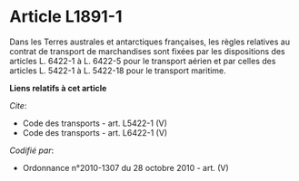# Article L1891-1

Dans les Terres australes et antarctiques françaises, les règles relatives au contrat de transport de marchandises sont
fixées par les dispositions des articles L. 6422-1 à L. 6422-5 pour le transport aérien et par celles des articles L. 5422-1
à L. 5422-18 pour le transport maritime.

**Liens relatifs à cet article**

_Cite_:

  - Code des transports - art. L5422-1 (V)
  - Code des transports - art. L6422-1 (V)

_Codifié par_:

  - Ordonnance n°2010-1307 du 28 octobre 2010 - art. (V)
